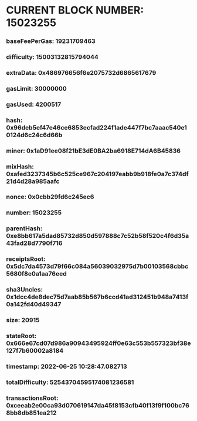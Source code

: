 # CURRENT BLOCK NUMBER: 15023255

### baseFeePerGas: 19231709463
### difficulty: 15003132815794044
### extraData: 0x486976656f6e2075732d6865617679
### gasLimit: 30000000
### gasUsed: 4200517
### hash: 0x96deb5ef47e46ce6853ecfad224f1ade447f7bc7aaac540e10124d6c24c6d66b
### miner: 0x1aD91ee08f21bE3dE0BA2ba6918E714dA6B45836
### mixHash: 0xafed3237345b6c525ce967c204197eabb9b918fe0a7c374df21d4d28a985aafc
### nonce: 0x0cbb29fd6c245ec6
### number: 15023255
### parentHash: 0xe8bb617a5dad85732d850d597888c7c52b58f520c4f6d35a43fad28d7790f716
### receiptsRoot: 0x5dc7da4573d79f66c084a56039032975d7b00103568cbbc5680f8e0a1aa76eed
### sha3Uncles: 0x1dcc4de8dec75d7aab85b567b6ccd41ad312451b948a7413f0a142fd40d49347
### size: 20915
### stateRoot: 0x666e67cd07d986a90943495924ff0e63c553b557323bf38e127f7b60002a8184
### timestamp: 2022-06-25 10:28:47.082713
### totalDifficulty: 52543704595174081236581
### transactionsRoot: 0xceeab2e00ca93d070619147da45f8153cfb40f13f9f100bc768bb8db851ea212
